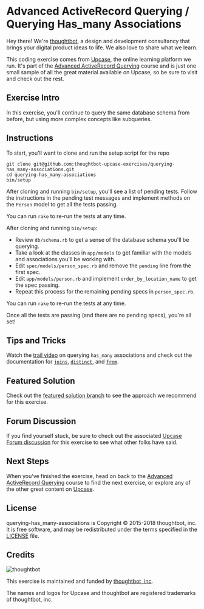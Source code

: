 # Advanced ActiveRecord Querying / Querying Has_many Associations

Hey there! We're [thoughtbot](https://thoughtbot.com), a design and
development consultancy that brings your digital product ideas to life.
We also love to share what we learn.

This coding exercise comes from [Upcase](https://thoughtbot.com/upcase),
the online learning platform we run. It's part of the
[Advanced ActiveRecord Querying](https://thoughtbot.com/upcase/advanced-activerecord-querying) course and is just one small sample of all
the great material available on Upcase, so be sure to visit and check out the rest.

## Exercise Intro

In this exercise, you'll continue to query the same database schema from before, but using more complex concepts like subqueries.

## Instructions

To start, you'll want to clone and run the setup script for the repo

    git clone git@github.com:thoughtbot-upcase-exercises/querying-has_many-associations.git
    cd querying-has_many-associations
    bin/setup

After cloning and running `bin/setup`, you'll see a list of pending tests. Follow the instructions in the pending test messages and implement methods on the `Person` model to get all the tests passing.

You can run `rake` to re-run the tests at any time.

After cloning and running `bin/setup`:

* Review `db/schema.rb` to get a sense of the database schema you'll be querying.
* Take a look at the classes in `app/models` to get familiar with the models and associations you'll be working with.
* Edit `spec/models/person_spec.rb` and remove the `pending` line from the first spec.
* Edit `app/models/person.rb` and implement `order_by_location_name` to get the spec passing.
* Repeat this process for the remaining pending specs in `person_spec.rb`.

You can run `rake` to re-run the tests at any time.

Once all the tests are passing (and there are no pending specs), you're all set!

## Tips and Tricks

Watch the [trail video](https://upcase.com/videos/advanced-querying-has-many) on querying `has_many` associations and check out the documentation for [`joins`](http://api.rubyonrails.org/classes/ActiveRecord/QueryMethods.html#method-i-joins), [`distinct`](http://api.rubyonrails.org/classes/ActiveRecord/QueryMethods.html#method-i-distinct), and [`from`](http://api.rubyonrails.org/classes/ActiveRecord/QueryMethods.html#method-i-from).

## Featured Solution

Check out the [featured solution branch](https://github.com/thoughtbot-upcase-exercises/querying-has_many-associations/compare/featured-solution#toc) to
see the approach we recommend for this exercise.

## Forum Discussion

If you find yourself stuck, be sure to check out the associated
[Upcase Forum discussion](https://forum.upcase.com/t/advanced-activerecord-querying-has-many-associations/5785)
for this exercise to see what other folks have said.

## Next Steps

When you've finished the exercise, head on back to the
[Advanced ActiveRecord Querying](https://thoughtbot.com/upcase/advanced-activerecord-querying) course to find the next exercise,
or explore any of the other great content on
[Upcase](https://thoughtbot.com/upcase).

## License

querying-has_many-associations is Copyright © 2015-2018 thoughtbot, inc. It is free software,
and may be redistributed under the terms specified in the
[LICENSE](/LICENSE.md) file.

## Credits

![thoughtbot](https://presskit.thoughtbot.com/assets/images/logo.svg)

This exercise is maintained and funded by
[thoughtbot, inc](http://thoughtbot.com/community).

The names and logos for Upcase and thoughtbot are registered trademarks of
thoughtbot, inc.
